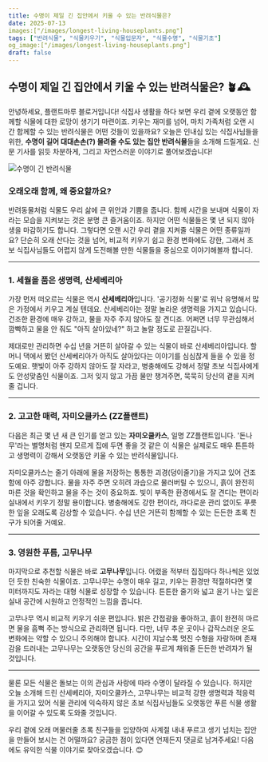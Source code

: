 ```yaml
---
title: 수명이 제일 긴 집안에서 키울 수 있는 반려식물은?
date: 2025-07-13
images:["/images/longest-living-houseplants.png"]
tags: ["반려식물", "식물키우기", "식물입문자", "식물수명", "식물기초"]
og_image:["/images/longest-living-houseplants.png"]
draft: false
---
```


## 수명이 제일 긴 집안에서 키울 수 있는 반려식물은? 🪴🕰️

안녕하세요, 플랜트마루 블로거입니다! 식집사 생활을 하다 보면 우리 곁에 오랫동안 함께할 식물에 대한 로망이 생기기 마련이죠. 키우는 재미를 넘어, 마치 가족처럼 오랜 시간 함께할 수 있는 반려식물은 어떤 것들이 있을까요? 오늘은 인내심 있는 식집사님들을 위한, **수명이 길어 대대손손(?) 물려줄 수도 있는 집안 반려식물**들을 소개해 드릴게요. 신문 기사를 읽듯 차분하게, 그리고 자연스러운 이야기로 풀어보겠습니다!

![수명이 긴 반려식물](/images/longest-living-houseplants.png)

### 오래오래 함께, 왜 중요할까요?

반려동물처럼 식물도 우리 삶에 큰 위안과 기쁨을 줍니다. 함께 시간을 보내며 식물이 자라는 모습을 지켜보는 것은 분명 큰 즐거움이죠. 하지만 어떤 식물들은 몇 년 되지 않아 생을 마감하기도 합니다. 그렇다면 오랜 시간 우리 곁을 지켜줄 식물은 어떤 종류일까요? 단순히 오래 산다는 것을 넘어, 비교적 키우기 쉽고 환경 변화에도 강한, 그래서 초보 식집사님들도 어렵지 않게 도전해볼 만한 식물들을 중심으로 이야기해볼까 합니다.

---

### 1. 세월을 품은 생명력, **산세베리아**

가장 먼저 떠오르는 식물은 역시 **산세베리아**입니다. '공기정화 식물'로 워낙 유명해서 많은 가정에서 키우고 계실 텐데요. 산세베리아는 정말 놀라운 생명력을 가지고 있습니다. 건조한 환경에 매우 강하고, 물을 자주 주지 않아도 잘 견디죠. 어쩌면 너무 무관심해서 깜빡하고 물을 안 줘도 "아직 살아있네?" 하고 놀랄 정도로 끈질깁니다.

제대로만 관리하면 수십 년을 거뜬히 살아갈 수 있는 식물이 바로 산세베리아입니다. 할머니 댁에서 봤던 산세베리아가 아직도 살아있다는 이야기를 심심찮게 들을 수 있을 정도예요. 햇빛이 아주 강하지 않아도 잘 자라고, 병충해에도 강해서 정말 초보 식집사에게도 안성맞춤인 식물이죠. 그저 잊지 않고 가끔 물만 챙겨주면, 묵묵히 당신의 곁을 지켜줄 겁니다.

---

### 2. 고고한 매력, **자미오쿨카스 (ZZ플랜트)**

다음은 최근 몇 년 새 큰 인기를 얻고 있는 **자미오쿨카스**, 일명 ZZ플랜트입니다. '돈나무'라는 별명처럼 왠지 모르게 집에 두면 좋을 것 같은 이 식물은 실제로도 매우 튼튼하고 생명력이 강해서 오랫동안 키울 수 있는 반려식물입니다.

자미오쿨카스는 줄기 아래에 물을 저장하는 통통한 괴경(덩이줄기)을 가지고 있어 건조함에 아주 강합니다. 물을 자주 주면 오히려 과습으로 물러버릴 수 있으니, 흙이 완전히 마른 것을 확인하고 물을 주는 것이 중요하죠. 빛이 부족한 환경에서도 잘 견디는 편이라 실내에서 키우기 정말 용이합니다. 병충해에도 강한 편이라, 까다로운 관리 없이도 푸릇한 잎을 오래도록 감상할 수 있습니다. 수십 년은 거뜬히 함께할 수 있는 든든한 초록 친구가 되어줄 거예요.

---

### 3. 영원한 푸름, **고무나무**

마지막으로 추천할 식물은 바로 **고무나무**입니다. 어렸을 적부터 집집마다 하나씩은 있었던 듯한 친숙한 식물이죠. 고무나무는 수명이 매우 길고, 키우는 환경만 적절하다면 몇 미터까지도 자라는 대형 식물로 성장할 수 있습니다. 튼튼한 줄기와 넓고 윤기 나는 잎은 실내 공간에 시원하고 안정적인 느낌을 줍니다.

고무나무 역시 비교적 키우기 쉬운 편입니다. 밝은 간접광을 좋아하고, 흙이 완전히 마르면 물을 흠뻑 주는 방식으로 관리하면 됩니다. 다만, 너무 추운 곳이나 갑작스러운 온도 변화에는 약할 수 있으니 주의해야 합니다. 시간이 지날수록 멋진 수형을 자랑하며 존재감을 드러내는 고무나무는 오랫동안 당신의 공간을 푸르게 채워줄 든든한 반려자가 될 것입니다.

---

물론 모든 식물은 돌보는 이의 관심과 사랑에 따라 수명이 달라질 수 있습니다. 하지만 오늘 소개해 드린 산세베리아, 자미오쿨카스, 고무나무는 비교적 강한 생명력과 적응력을 가지고 있어 식물 관리에 익숙하지 않은 초보 식집사님들도 오랫동안 푸른 식물 생활을 이어갈 수 있도록 도와줄 것입니다.

우리 곁에 오래 머물러줄 초록 친구들을 입양하여 사계절 내내 푸르고 생기 넘치는 집안을 만들어 보시는 건 어떨까요? 궁금한 점이 있다면 언제든지 댓글로 남겨주세요! 다음에도 유익한 식물 이야기로 찾아오겠습니다. 😊